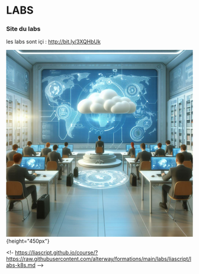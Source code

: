 # LABS


### Site du labs


les labs sont içi : http://bit.ly/3XQHbUk


![](images//kubernetes/cl-1.jpeg){height="450px"}


<!-
<https://liascript.github.io/course/?https://raw.githubusercontent.com/alterway/formations/main/labs/liascript/labs-k8s.md> 
-->



